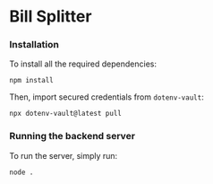 # Bill Splitter

### Installation

To install all the required dependencies:

`npm install`

Then, import secured credentials from `dotenv-vault`:

`npx dotenv-vault@latest pull`

### Running the backend server

To run the server, simply run:

`node .`
